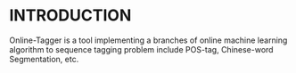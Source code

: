 INTRODUCTION
============
Online-Tagger is a tool implementing a branches of online machine learning algorithm to sequence tagging problem include POS-tag, Chinese-word Segmentation, etc.

